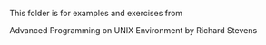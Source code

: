 This folder is for examples and exercises from

Advanced Programming on UNIX Environment by Richard Stevens